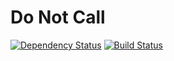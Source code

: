 # Do Not Call

[![Dependency Status](https://david-dm.org/jgornick/donotcall.svg)](https://david-dm.org/jgornick/donotcall) [![Build Status](https://travis-ci.org/jgornick/donotcall.svg?branch=master)](https://travis-ci.org/jgornick/donotcall)

